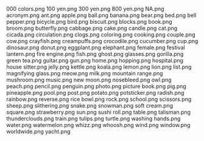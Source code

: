 000 colors.png
100 yen.png
300 yen.png
800 yen.png
NA.png
acronym.png
ant.png
apple.png
ball.png
banana.png
bear.png
bed.png
bell pepper.png
bicycle.png
bird.png
biscuit.png
blocks.png
book.png
broom.png
butterfly.png
cabbage.png
cake.png
candle.png
cat.png
cicada.png
circulation.png
clogs.png
coloring.png
cooking.png
couple.png
cow.png
crayfish.png
creampuffs.png
crocodile.png
cucumber.png
cup.png
dinosaur.png
donut.png
eggplant.png
elephant.png
female.png
festival lantern.png
fire engine.png
fish.png
ghost.png
glasses.png
gorilla.png
green tea.png
guitar.png
gun.png
home.png
hopping.png
hospital.png
house sitter.png
jelly.png
kettle.png
koala.png
lemon.png
lion.png
list.png
magnifying glass.png
meow.png
milk.png
mountain range.png
mushroom.png
music.png
new moon.png
nosebleed.png
owl.png
peach.png
pencil.png
penguin.png
photo.png
picture book.png
pig.png
pineapple.png
pool.png
post.png
potato.png
potsticker.png
radish.png
rainbow.png
reverse.png
rice bowl.png
rock.png
school.png
scissors.png
sheep.png
slithering.png
snake.png
snowman.png
soft cream.png
square.png
strawberry.png
sun.png
sushi roll.png
table.png
talisman.png
thunderclouds.png
train.png
tulips.png
turtle.png
washing hands.png
water.png
watermelon.png
whizz.png
whoosh.png
wind.png
window.png
worldwide.png
yacht.png
